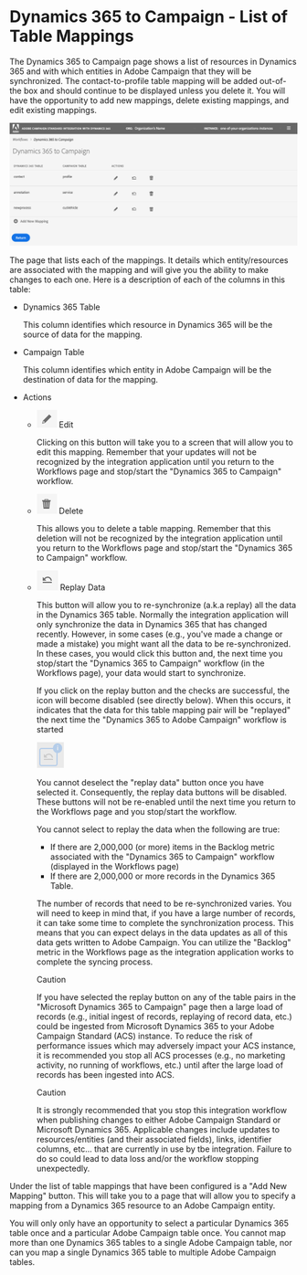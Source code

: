 # Dynamics 365 to Campaign - List of Table Mappings

The Dynamics 365 to Campaign page shows a list of resources in Dynamics 365 and with which entities in Adobe Campaign that they will be synchronized.   The contact-to-profile table mapping will be added out-of-the box and should continue to be displayed unless you delete it.   You will have the opportunity to add new mappings, delete existing mappings, and edit existing mappings. 

![](assets/d365-to-acs-ui-page-ingress-top.png)

The page that lists each of the mappings.   It details which entity/resources are associated with the mapping and will give you the ability to make changes to each one.   Here is a description of each of the columns in this table:

* Dynamics 365 Table

  This column identifies which resource in Dynamics 365 will be the source of data for the mapping.

* Campaign Table

   This column identifies which entity in Adobe Campaign will be the destination of data for the mapping.

* Actions

  - ![](assets/d365-to-acs-icon-edit.png) Edit 
    
    Clicking on this button will take you to a screen that will allow you to edit this mapping.   Remember that your updates will not be recognized by the integration application until you return to the Workflows page and stop/start the "Dynamics 365 to Campaign" workflow.  
  
  - ![](assets/d365-to-acs-icon-delete.png) Delete   
    
    This allows you to delete a table mapping.   Remember that this deletion will not be recognized by the integration application until you return to the Workflows page and stop/start the "Dynamics 365 to Campaign" workflow. 
  
  - ![](assets/d365-to-acs-icon-replay-enabled.png) Replay Data 
  
    This button will allow you to re-synchronize (a.k.a replay) all the data in the Dynamics 365 table.   Normally the integration application will only synchronize the data in Dynamics 365 that has changed recently.  However, in some cases (e.g., you've made a change or made a mistake) you might want all the data to be re-synchronized.  In these cases, you would click this button and, the next time you stop/start the "Dynamics 365 to Campaign" workflow (in the Workflows page), your data would start to synchronize.
    
    If you click on the replay button and the checks are successful, the icon will become disabled (see directly below).   When this occurs, it indicates that the data for this table mapping pair will be "replayed" the next time the "Dynamics 365 to Adobe Campaign" workflow is started
     
    ![](assets/d365-to-acs-icon-replay-disabled.png)  
    
    You cannot deselect the "replay data" button once you have selected it.   Consequently, the replay data buttons will be disabled.   These buttons will not be re-enabled until the next time you return to the Workflows page and you stop/start the workflow.  
    
    You cannot select to replay the data when the following are true:
    * If there are 2,000,000 (or more) items in the Backlog metric associated with the "Dynamics 365 to Campaign" workflow (displayed in the Workflows page)
    * If there are 2,000,000 or more records in the Dynamics 365 Table.    
    
    The number of records that need to be re-synchronized varies.    You will need to keep in mind that, if you have a large number of records, it can take some time to complete the synchronization process.   This means that you can expect delays in the data updates as all of this data gets written to Adobe Campaign.   You can utilize the "Backlog" metric in the Workflows page as the integration application works to complete the syncing process.
    
    >[!CAUTION]
    >
    >If you have selected the replay button on any of the table pairs in the &quot;Microsoft Dynamics 365 to
    > Campaign&quot; page then a large load of records (e.g., initial ingest of records, replaying of record data, etc.)
    > could be ingested from Microsoft Dynamics 365 to your Adobe Campaign Standard (ACS) instance. To reduce the risk
    > of performance issues which may adversely impact your ACS instance, it is recommended you stop all ACS processes 
    > (e.g., no marketing activity, no running of workflows, etc.) until after the large load of records has been
    > ingested into ACS.

    >[!CAUTION]
    >
    >It is strongly recommended that you stop this integration workflow when publishing changes to either Adobe Campaign 
    > Standard or Microsoft Dynamics 365.  Applicable changes include updates to resources/entities (and their 
    > associated fields), links, identifier columns, etc... that are currently in use by tbe integration.   Failure to
    > do so could lead to data loss and/or the workflow stopping unexpectedly. 
  

Under the list of table mappings that have been configured is a "Add New Mapping" button.   This will take you to a page that will allow you to specify a mapping from a Dynamics 365 resource to an Adobe Campaign entity.

You will only only have an opportunity to select a particular Dynamics 365 table once and a particular Adobe Campaign table once.  You cannot map more than one Dynamics 365 tables to a single Adobe Campaign table, nor can you map a single Dynamics 365 table to multiple Adobe Campaign tables. 



